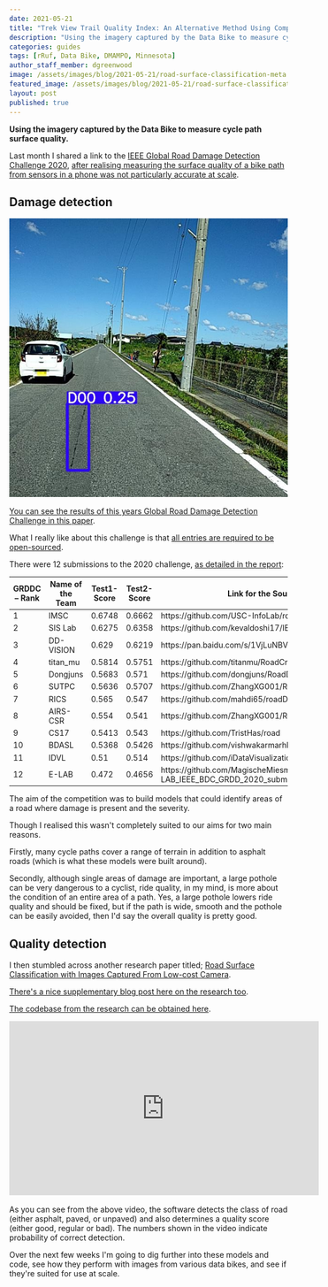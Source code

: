 ```yaml
---
date: 2021-05-21
title: "Trek View Trail Quality Index: An Alternative Method Using Computer Vision"
description: "Using the imagery captured by the Data Bike to measure cycle path surface quality."
categories: guides
tags: [rRuf, Data Bike, DMAMPO, Minnesota]
author_staff_member: dgreenwood
image: /assets/images/blog/2021-05-21/road-surface-classification-meta.jpg
featured_image: /assets/images/blog/2021-05-21/road-surface-classification-sm.jpg
layout: post
published: true
---
```


**Using the imagery captured by the Data Bike to measure cycle path surface quality.**

Last month I shared a link to the [IEEE Global Road Damage Detection Challenge 2020](https://rdd2020.sekilab.global/), [after realising measuring the surface quality of a bike path from sensors in a phone was not particularly accurate at scale](/blog/2021/trek-view-ride-quality-index).

## Damage detection

<img class="img-fluid" src="/assets/images/blog/2021-05-21/sample2.jpeg" alt="IEEE Global Road Damage Detection Challenge 2020" title="IEEE Global Road Damage Detection Challenge 2020" />

[You can see the results of this years Global Road Damage Detection Challenge in this paper](https://www.researchgate.net/publication/345989816_Global_Road_Damage_Detection_State-of-the-art_Solutions).

What I really like about this challenge is that [all entries are required to be open-sourced](https://rdd2020.sekilab.global/submissions/).

There were 12 submissions to the 2020 challenge, [as detailed in the report](https://www.researchgate.net/publication/345989816_Global_Road_Damage_Detection_State-of-the-art_Solutions):

<table>
<thead><tr><th>GRDDC – Rank</th>
<th>Name of the Team</th>
<th>Test1-Score</th>
<th>Test2-Score</th>
<th>Link for the Source Code</th>
</tr></thead>
<tbody><tr>
<td>1</td>
<td>IMSC</td>
<td>0.6748</td>
<td>0.6662</td>
<td>https://github.com/USC-InfoLab/rddc2020</td>
</tr>
<tr>
<td>2</td>
<td>SIS Lab</td>
<td>0.6275</td>
<td>0.6358</td>
<td>https://github.com/kevaldoshi17/IEEE-Big-Data-2020</td>
</tr>
<tr>
<td>3</td>
<td>DD-VISION</td>
<td>0.629</td>
<td>0.6219</td>
<td>https://pan.baidu.com/s/1VjLuNBVJGS34mMMpDkDRGQ</td>
</tr>
<tr>
<td>4</td>
<td>titan_mu</td>
<td>0.5814</td>
<td>0.5751</td>
<td>https://github.com/titanmu/RoadCrackDetection</td>
</tr>
<tr>
<td>5</td>
<td>Dongjuns</td>
<td>0.5683</td>
<td>0.571</td>
<td>https://github.com/dongjuns/RoadDamageDetector</td>
</tr>
<tr>
<td>6</td>
<td>SUTPC</td>
<td>0.5636</td>
<td>0.5707</td>
<td>https://github.com/ZhangXG001/RoadDamgeDetection</td>
</tr>
<tr>
<td>7</td>
<td>RICS</td>
<td>0.565</td>
<td>0.547</td>
<td>https://github.com/mahdi65/roadDamageDetection2020</td>
</tr>
<tr>
<td>8</td>
<td>AIRS-CSR</td>
<td>0.554</td>
<td>0.541</td>
<td>https://github.com/ZhangXG001/RoadDamgeDetection</td>
</tr>
<tr>
<td>9</td>
<td>CS17</td>
<td>0.5413</td>
<td>0.543</td>
<td>https://github.com/TristHas/road</td>
</tr>
<tr>
<td>10</td>
<td>BDASL</td>
<td>0.5368</td>
<td>0.5426</td>
<td>https://github.com/vishwakarmarhl/rdd2020</td>
</tr>
<tr>
<td>11</td>
<td>IDVL</td>
<td>0.51</td>
<td>0.514</td>
<td>https://github.com/iDataVisualizationLab/roaddamagedetector</td>
</tr>
<tr>
<td>12</td>
<td>E-LAB</td>
<td>0.472</td>
<td>0.4656</td>
<td>https://github.com/MagischeMiesmuschel/E-LAB_IEEE_BDC_GRDD_2020_submission</td>
</tr>
</tbody></table>

The aim of the competition was to build models that could identify areas of a road where damage is present and the severity.

Though I realised this wasn't completely suited to our aims for two main reasons.

Firstly, many cycle paths cover a range of terrain in addition to asphalt roads (which is what these models were built around).

Secondly, although single areas of damage are important, a large pothole can be very dangerous to a cyclist, ride quality, in my mind, is more about the condition of an entire area of a path. Yes, a large pothole lowers ride quality and should be fixed, but if the path is wide, smooth and the pothole can be easily avoided, then I'd say the overall quality is pretty good.

## Quality detection

I then stumbled across another research paper titled; [Road Surface Classification with Images Captured From Low-cost Camera](https://www.researchgate.net/publication/337682194_Road_Surface_Classification_with_Images_Captured_From_Low-cost_Camera_-_Road_Traversing_Knowledge_RTK_Dataset).

[There's a nice supplementary blog post here on the research too](https://towardsdatascience.com/road-surface-classification-150f9874faef).

[The codebase from the research can be obtained here](https://github.com/thiagortk/Road-Surface-Classification).

<iframe width="560" height="315" src="https://www.youtube.com/embed/3UM97O0MQ3w" title="YouTube video player" frameborder="0" allow="accelerometer; autoplay; clipboard-write; encrypted-media; gyroscope; picture-in-picture" allowfullscreen></iframe>

As you can see from the above video, the software detects the class of road (either asphalt, paved, or unpaved) and also determines a quality score (either good, regular or bad). The numbers shown in the video indicate probability of correct detection.

Over the next few weeks I'm going to dig further into these models and code, see how they perform with images from various data bikes, and see if they're suited for use at scale.